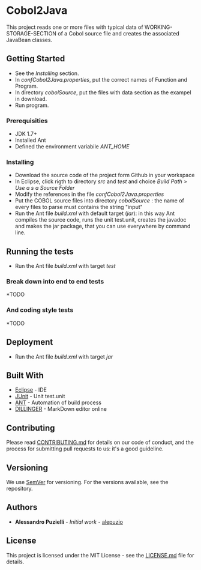 # Cobol2Java

This project reads one or more files with typical data of WORKING-STORAGE-SECTION of a Cobol source file and creates the  associated JavaBean classes.

## Getting Started
 * See the _Installing_ section.
 * In _confCobol2Java.properties_, put the correct names of Function and Program.
 * In directory _cobolSource_, put the files with data section as the exampel in download. 
 * Run program.
### Prerequisities
* JDK 1.7+
* Installed Ant
* Defined the environment variabile _ANT_HOME_

### Installing

* Download the source code of the project form Github in your workspace
* In Eclipse, click rigth to directory _src_ and _test_ and choice _Build Path > Use a s a Source Folder_
* Modify the references in the file _confCobol2Java.properties_ 
* Put the COBOL source files into directory _cobolSource_ : the name of every files to parse must contains the string "input" 
* Run the Ant file _build.xml_ with default target (_jar_): in this way Ant compiles the source code, runs the unit test.unit, creates the javadoc and makes the jar package, that you can use everywhere by command line.

## Running the tests

* Run the Ant file _build.xml_ with target _test_

### Break down into end to end tests
*TODO

### And coding style tests
*TODO

## Deployment

* Run the Ant file _build.xml_ with target _jar_

## Built With

* [Eclipse](http://www.eclipse.org) - IDE
* [JUnit](https://junit.org) - Unit test.unit
* [ANT](http://ant.apache.org) - Automation of build process
* [DILLINGER](http://dillinger.io ) - MarkDown editor online 

## Contributing

Please read [CONTRIBUTING.md](https://gist.github.com/PurpleBooth/b24679402957c63ec426) for details on our code of conduct, and the process for submitting pull requests to us: it's a good guideline.

## Versioning

We use [SemVer](http://semver.org/) for versioning. For the versions available, see the repository.

## Authors

* **Alessandro Puzielli** - *Initial work* - [alepuzio](https://github.com/alepuzio)

## License

This project is licensed under the MIT License - see the [LICENSE.md](LICENSE.md) file for details.
